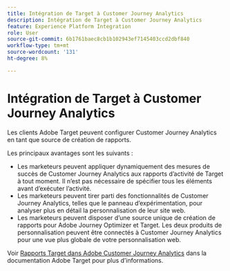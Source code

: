 ```yaml
---
title: Intégration de Target à Customer Journey Analytics
description: Intégration de Target à Customer Journey Analytics
feature: Experience Platform Integration
role: User
source-git-commit: 6b1761baec8cb1b102943ef7145403ccd2dbf840
workflow-type: tm+mt
source-wordcount: '131'
ht-degree: 8%

---
```


# Intégration de Target à Customer Journey Analytics

Les clients Adobe Target peuvent configurer Customer Journey Analytics en tant que source de création de rapports.

Les principaux avantages sont les suivants :

* Les marketeurs peuvent appliquer dynamiquement des mesures de succès de Customer Journey Analytics aux rapports d’activité de Target à tout moment. Il n’est pas nécessaire de spécifier tous les éléments avant d’exécuter l’activité.
* Les marketeurs peuvent tirer parti des fonctionnalités de Customer Journey Analytics, telles que le panneau d’expérimentation, pour analyser plus en détail la personnalisation de leur site web.
* Les marketeurs peuvent disposer d’une source unique de création de rapports pour Adobe Journey Optimizer et Target. Les deux produits de personnalisation peuvent être connectés à Customer Journey Analytics pour une vue plus globale de votre personnalisation web.

Voir [Rapports Target dans Adobe Customer Journey Analytics](https://experienceleague.adobe.com/en/docs/target/using/integrate/cja/target-reporting-in-cja) dans la documentation Adobe Target pour plus d’informations.
